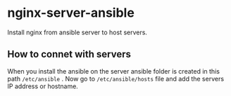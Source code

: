 # nginx-server-ansible
Install nginx from ansible server to host servers. 
## How to connet with servers
When you install the ansible on the server ansible folder is created in this path ``/etc/ansible`` . Now go to ``/etc/ansible/hosts`` file and add the servers IP address or hostname.

